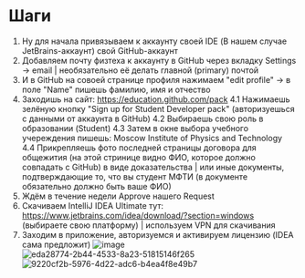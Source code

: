 # Шаги

1. Ну для начала привязываем к аккаунту своей IDE (В нашем случае JetBrains-аккаунт) свой GitHub-аккаунт
2. Добавляем почту физтеха к аккаунту в GitHub через вкладку Settings -> email | необязательно её делать главной (primary) почтой
3. И в GitHub на совоей странице профиля нажимаем "edit profile" -> в поле "Name" пишешь фамилию, имя и отчество
4. Заходишь на сайт: https://education.github.com/pack
  4.1 Нажимаешь зелёную кнопку "Sign up for Student Developer pack" (авторизуешься с данными от аккаунта в GitHub)
  4.2 Выбираешь свою роль в образовании (Student)
  4.3 Затем в окне выбора учебного учереждения пишешь: Moscow Institute of Physics and Technology 
  4.4 Прикрепляешь фото последней страницы договора для общежития (на этой стринице видно ФИО, которое должно совпадать с GitHub) в виде доказательства | или иные документы,
   подтверждающие то, что вы студент МФТИ (в документе обязательно должно быть ваше ФИО)
5. Ждём в течение недели Approve нашего Request
6. Скачиваем IntelliJ IDEA Ultimate тут: https://www.jetbrains.com/idea/download/?section=windows (выбираете свою платформу) | используем VPN для скачивания
7. Заходим в приложение, авторизуемся и активируем лицензию (IDEA сама предложит)
   ![image](https://github.com/user-attachments/assets/960bbef3-bc95-4a87-b056-6e04efc412fc)
   ![eda28774-2b44-4533-8a23-51815146f265](https://github.com/user-attachments/assets/a18f4e4b-1ac2-4c0c-9386-6a0a97f05f15)
   ![9220cf2b-5976-4d22-adc6-b4ea4f8e49b7](https://github.com/user-attachments/assets/a5453a99-2ec4-49ec-b550-e4a365488d99)
